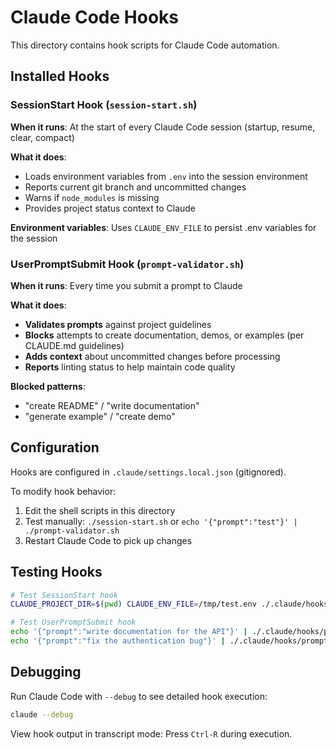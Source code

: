 # Claude Code Hooks

This directory contains hook scripts for Claude Code automation.

## Installed Hooks

### SessionStart Hook (`session-start.sh`)

**When it runs**: At the start of every Claude Code session (startup, resume, clear, compact)

**What it does**:
- Loads environment variables from `.env` into the session environment
- Reports current git branch and uncommitted changes
- Warns if `node_modules` is missing
- Provides project status context to Claude

**Environment variables**: Uses `CLAUDE_ENV_FILE` to persist .env variables for the session

### UserPromptSubmit Hook (`prompt-validator.sh`)

**When it runs**: Every time you submit a prompt to Claude

**What it does**:
- **Validates prompts** against project guidelines
- **Blocks** attempts to create documentation, demos, or examples (per CLAUDE.md guidelines)
- **Adds context** about uncommitted changes before processing
- **Reports** linting status to help maintain code quality

**Blocked patterns**:
- "create README" / "write documentation"
- "generate example" / "create demo"

## Configuration

Hooks are configured in `.claude/settings.local.json` (gitignored).

To modify hook behavior:
1. Edit the shell scripts in this directory
2. Test manually: `./session-start.sh` or `echo '{"prompt":"test"}' | ./prompt-validator.sh`
3. Restart Claude Code to pick up changes

## Testing Hooks

```bash
# Test SessionStart hook
CLAUDE_PROJECT_DIR=$(pwd) CLAUDE_ENV_FILE=/tmp/test.env ./.claude/hooks/session-start.sh

# Test UserPromptSubmit hook
echo '{"prompt":"write documentation for the API"}' | ./.claude/hooks/prompt-validator.sh
echo '{"prompt":"fix the authentication bug"}' | ./.claude/hooks/prompt-validator.sh
```

## Debugging

Run Claude Code with `--debug` to see detailed hook execution:
```bash
claude --debug
```

View hook output in transcript mode: Press `Ctrl-R` during execution.

